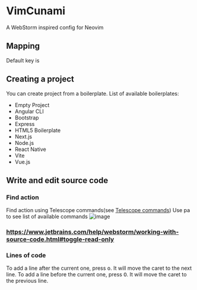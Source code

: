 # VimCunami
A WebStorm inspired config for Neovim


## Mapping
Default <leader> key is <space>


## Creating a project
You can create project from a boilerplate. 
List of available boilerplates: 
- Empty Project
- Angular CLI
- Bootstrap
- Express
- HTML5 Boilerplate
- Next.js
- Node.js
- React Native
- Vite
- Vue.js


## Write and edit source code

### Find action 
Find action using Telescope commands(see [Telescope commands](https://github.com/nvim-telescope/telescope.nvim?tab=readme-ov-file#vim-pickers))
Use <leader>pa to see list of available commands
![image](https://github.com/EngineerMonkey404/VimTsunami/assets/74253189/32fb49e1-2278-4763-b436-c72d79cc5126)

### https://www.jetbrains.com/help/webstorm/working-with-source-code.html#toggle-read-only

### Lines of code

To add a line after the current one, press <kbd>o</kbd>. It will move the caret to the next line.
To add a line before the current one, press <kbd>O</kbd>. It will move the caret to the previous line.



  

